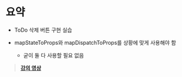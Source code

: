 # 요약

- ToDo 삭제 버튼 구현 실습

- mapStateToProps와 mapDispatchToProps를 상황에 맞게 사용해야 함
  - 굳이 둘 다 사용할 필요 없음

> **[강의 영상](https://youtu.be/xBY4RrGEL3Y)**